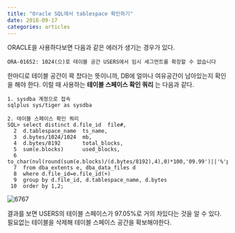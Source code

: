 ```yaml
---
title: "Oracle SQL에서 tablespace 확인하기"
date: 2018-09-17
categories: articles
---
```


ORACLE을 사용하다보면 다음과 같은 에러가 생기는 경우가 있다.  
```
ORA-01652: 1024(으)로 테이블 공간 USERS에서 임시 세그먼트를 확장할 수 없습니다
```  
한마디로 테이블 공간이 꽉 찼다는 뜻이니까, DB에 얼마나 여유공간이 남아있는지 확인을 해야 한다. 이럴 때 사용하는 **테이블 스페이스 확인 쿼리** 는 다음과 같다.    

```
1. sysdba 계정으로 접속 
sqlplus sys/tiger as sysdba

2. 테이블 스페이스 확인 쿼리 
SQL> select distinct d.file_id  file#,
  2  d.tablespace_name  ts_name,
  3  d.bytes/1024/1024  mb,
  4  d.bytes/8192       total_blocks,
  5  sum(e.blocks)      used_blocks,
  6  to_char(nvl(round(sum(e.blocks)/(d.bytes/8192),4),0)*100,'09.99')||'%'pct_used
  7  from dba_extents e, dba_data_files d
  8  where d.file_id=e.file_id(+)
  9  group by d.file_id, d.tablespace_name, d.bytes
 10  order by 1,2;
```  

![6767](https://user-images.githubusercontent.com/29648470/45612743-edadf580-ba9e-11e8-9457-611581be6156.png)  

결과를 보면 USERS의 테이블 스페이스가 97.05%로 거의 차있다는 것을 알 수 있다.  
필요없는 테이블을 삭제해 테이블 스페이스 공간을 확보해야한다. 
